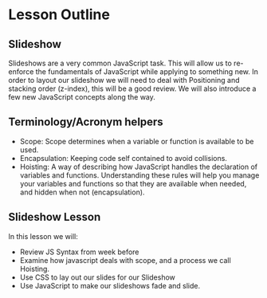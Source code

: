 # Lesson Outline

## Slideshow
Slideshows are a very common JavaScript task. This will allow us to re-enforce the fundamentals of JavaScript while applying to something new. In order to layout our slideshow we will need to deal with Positioning and stacking order (z-index), this will be a good review. We will also introduce a few new JavaScript concepts along the way.

## Terminology/Acronym helpers
* Scope: Scope determines when a variable or function is available to be used.
* Encapsulation: Keeping code self contained to avoid collisions.
* Hoisting: A way of describing how JavaScript handles the declaration of variables and functions. Understanding these rules will help you manage your variables and functions so that they are available when needed, and hidden when not (encapsulation).

## Slideshow Lesson
In this lesson we will:
* Review JS Syntax from week before
* Examine how javascript deals with scope, and a process we call Hoisting.
* Use CSS to lay out our slides for our Slideshow
* Use JavaScript to make our slideshows fade and slide.
